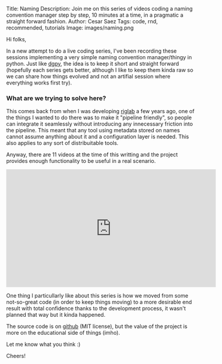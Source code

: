 Title: Naming
Description: Join me on this series of videos coding a naming convention manager step by step, 10 minutes at a time, in a pragmatic a straight forward fashion.
Author: Cesar Saez
Tags: code, rnd, recommended, tutorials
Image: images/naming.png

Hi folks,

In a new attempt to do a live coding series, I've been recording these sessions implementing a very
simple naming convention manager/thingy in python. Just like
[dgpy](http://www.cesarsaez.me/2015/12/dgpy.html), the idea is to keep it short and straight
forward (hopefully each series gets better, although I like to keep them kinda raw so we can share
how things evolved and not an artifial session where everything works first try).

### What are we trying to solve here?

This comes back from when I was developing
[riglab](http://www.cesarsaez.me/2014/02/riglab-preview-002.html) a few years ago, one of the
things I wanted to do there was to make it "pipeline friendly", so people can integrate it
seamlessly without introducing any innecessary friction into the pipeline. This meant that any
tool using metadata stored on names cannot assume anything about it and a configuration layer is
needed. This also applies to any sort of distribuitable tools.

Anyway, there are 11 videos at the time of this writting and the project provides enough
functionality to be useful in a real scenario.

<iframe width="560" height="315"
src="https://www.youtube-nocookie.com/embed/videoseries?list=PLYcUacEjhPL-40O1ca6n1A0AAnco5CMzH"
frameborder="0" allowfullscreen></iframe>

One thing I particullarly like about this series is how we moved from some not-so-great code (in
order to keep things moving) to a more desirable end result with total confidence thanks to the
development process, it wasn't planned that way but it kinda happened.

The source code is on [github](https://github.com/csaez/naming) (MIT license), but the value
of the project is more on the educational side of things (imho).

Let me know what you think :)

Cheers!
